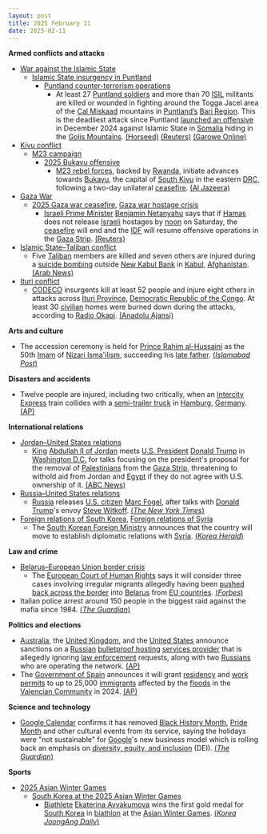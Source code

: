 ```yaml
---
layout: post
title: 2025 February 11
date: 2025-02-11
---
```



**Armed conflicts and attacks**

* [War against the Islamic State](https://en.wikipedia.org/wiki/War_against_the_Islamic_State "War against the Islamic State")
  + [Islamic State insurgency in Puntland](https://en.wikipedia.org/wiki/Islamic_State_insurgency_in_Puntland "Islamic State insurgency in Puntland")
    - [Puntland counter-terrorism operations](https://en.wikipedia.org/wiki/Puntland_counter-terrorism_operations "Puntland counter-terrorism operations")
      * At least 27 [Puntland soldiers](https://en.wikipedia.org/wiki/Puntland_Security_Force "Puntland Security Force") and more than 70 [ISIL](https://en.wikipedia.org/wiki/ISIL "ISIL") militants are killed or wounded in fighting around the Togga Jacel area of the [Cal Miskaad](https://en.wikipedia.org/wiki/Cal_Miskaad "Cal Miskaad") mountains in [Puntland’s](https://en.wikipedia.org/wiki/Puntland "Puntland") [Bari Region](https://en.wikipedia.org/wiki/Bari_Region "Bari Region"). This is the deadliest attack since Puntland [launched an offensive](https://en.wikipedia.org/wiki/Puntland_counter-terrorism_operations "Puntland counter-terrorism operations") in December 2024 against Islamic State in [Somalia](https://en.wikipedia.org/wiki/Somalia "Somalia") hiding in the [Golis Mountains](https://en.wikipedia.org/wiki/Golis_Mountains "Golis Mountains"). [(Horseed)](https://horseedmedia.net/somalia-scores-dead-as-islamic-state-attacks-military-base-in-puntland/400664/) [(Reuters)](https://www.reuters.com/world/africa/islamic-state-attacks-military-bases-somalias-puntland-with-car-motorbike-bombs-2025-02-11/) [(Garowe Online)](https://www.garoweonline.com/en/news/puntland/somalia-puntland-forces-triumph-over-isis-killing-over-60-militants-in-lone-battle)
* [Kivu conflict](https://en.wikipedia.org/wiki/Kivu_conflict "Kivu conflict")
  + [M23 campaign](https://en.wikipedia.org/wiki/M23_campaign_%282022%E2%80%93present%29 "M23 campaign (2022–present)")
    - [2025 Bukavu offensive](https://en.wikipedia.org/wiki/2025_Bukavu_offensive "2025 Bukavu offensive")
      * [M23 rebel forces](https://en.wikipedia.org/wiki/March_23_Movement "March 23 Movement"), backed by [Rwanda](https://en.wikipedia.org/wiki/Rwanda "Rwanda"), initiate advances towards [Bukavu](https://en.wikipedia.org/wiki/Bukavu "Bukavu"), the capital of [South Kivu](https://en.wikipedia.org/wiki/South_Kivu "South Kivu") in the eastern [DRC](https://en.wikipedia.org/wiki/Democratic_Republic_of_the_Congo "Democratic Republic of the Congo"), following a two-day unilateral [ceasefire](https://en.wikipedia.org/wiki/Ceasefire "Ceasefire"). [(Al Jazeera)](https://www.aljazeera.com/news/2025/2/11/m23-rebels-resume-attacks-in-dr-congo-after-two-day-pause)
* [Gaza War](https://en.wikipedia.org/wiki/Gaza_War "Gaza War")
  + [2025 Gaza war ceasefire](https://en.wikipedia.org/wiki/2025_Gaza_war_ceasefire "2025 Gaza war ceasefire"), [Gaza war hostage crisis](https://en.wikipedia.org/wiki/Gaza_war_hostage_crisis "Gaza war hostage crisis")
    - [Israeli Prime Minister](https://en.wikipedia.org/wiki/Prime_Minister_of_Israel "Prime Minister of Israel") [Benjamin Netanyahu](https://en.wikipedia.org/wiki/Benjamin_Netanyahu "Benjamin Netanyahu") says that if [Hamas](https://en.wikipedia.org/wiki/Hamas "Hamas") does not release [Israeli](https://en.wikipedia.org/wiki/Israelis "Israelis") hostages by [noon](https://en.wikipedia.org/wiki/Noon "Noon") on Saturday, the [ceasefire](https://en.wikipedia.org/wiki/Ceasefire "Ceasefire") will end and the [IDF](https://en.wikipedia.org/wiki/Israel_Defense_Forces "Israel Defense Forces") will resume offensive operations in the [Gaza Strip](https://en.wikipedia.org/wiki/Gaza_Strip "Gaza Strip"). [(Reuters)](https://www.reuters.com/world/middle-east/ceasefire-is-only-way-bring-israeli-prisoners-home-hamas-official-says-2025-02-11/)
* [Islamic State–Taliban conflict](https://en.wikipedia.org/wiki/Islamic_State%E2%80%93Taliban_conflict "Islamic State–Taliban conflict")
  + Five [Taliban](https://en.wikipedia.org/wiki/Taliban "Taliban") members are killed and seven others are injured during a [suicide bombing](https://en.wikipedia.org/wiki/Suicide_attack "Suicide attack") outside [New Kabul Bank](https://en.wikipedia.org/wiki/New_Kabul_Bank "New Kabul Bank") in [Kabul](https://en.wikipedia.org/wiki/Kabul "Kabul"), [Afghanistan](https://en.wikipedia.org/wiki/Afghanistan "Afghanistan"). [(Arab News)](https://www.arabnews.com/node/2589772/world)
* [Ituri conflict](https://en.wikipedia.org/wiki/Ituri_conflict "Ituri conflict")
  + [CODECO](https://en.wikipedia.org/wiki/CODECO "CODECO") insurgents kill at least 52 people and injure eight others in attacks across [Ituri Province](https://en.wikipedia.org/wiki/Ituri_Province "Ituri Province"), [Democratic Republic of the Congo](https://en.wikipedia.org/wiki/Democratic_Republic_of_the_Congo "Democratic Republic of the Congo"). At least 30 [civilian](https://en.wikipedia.org/wiki/Civilian "Civilian") homes were burned down during the attacks, according to [Radio Okapi](https://en.wikipedia.org/wiki/Radio_Okapi "Radio Okapi"). [(Anadolu Ajansi)](https://www.aa.com.tr/en/africa/at-least-52-killed-in-deadly-militia-attack-in-dr-congo/3478739)

**Arts and culture**

* The accession ceremony is held for [Prince Rahim al-Hussaini](https://en.wikipedia.org/wiki/Aga_Khan_V "Aga Khan V") as the 50th [Imam](https://en.wikipedia.org/wiki/Imam "Imam") of [Nizari Isma'ilism](https://en.wikipedia.org/wiki/Nizari_Isma%27ilism "Nizari Isma'ilism"), succeeding his [late father](https://en.wikipedia.org/wiki/Aga_Khan_IV "Aga Khan IV"). [(*Islamabad Post*)](https://islamabadpost.com.pk/accession-ceremony-of-prince-rahim-al-hussaini-aga-khan-v/)

**Disasters and accidents**

* Twelve people are injured, including two critically, when an [Intercity Express](https://en.wikipedia.org/wiki/Intercity_Express "Intercity Express") train collides with a [semi-trailer truck](https://en.wikipedia.org/wiki/Semi-trailer_truck "Semi-trailer truck") in [Hamburg](https://en.wikipedia.org/wiki/Hamburg "Hamburg"), [Germany](https://en.wikipedia.org/wiki/Germany "Germany"). [(AP)](https://apnews.com/article/germany-train-accident-truck-injuries-12e3c321ddff9caa3d5cf34495a320f4)

**International relations**

* [Jordan–United States relations](https://en.wikipedia.org/wiki/Jordan%E2%80%93United_States_relations "Jordan–United States relations")
  + [King](https://en.wikipedia.org/wiki/List_of_kings_of_Jordan "List of kings of Jordan") [Abdullah II of Jordan](https://en.wikipedia.org/wiki/Abdullah_II_of_Jordan "Abdullah II of Jordan") meets [U.S. President](https://en.wikipedia.org/wiki/U.S._President "U.S. President") [Donald Trump](https://en.wikipedia.org/wiki/Donald_Trump "Donald Trump") in [Washington D.C.](https://en.wikipedia.org/wiki/Washington_D.C. "Washington D.C.") for talks focusing on the president's proposal for the removal of [Palestinians](https://en.wikipedia.org/wiki/Palestinians "Palestinians") from the [Gaza Strip](https://en.wikipedia.org/wiki/Gaza_Strip "Gaza Strip"), threatening to withold aid from Jordan and [Egypt](https://en.wikipedia.org/wiki/Egypt "Egypt") if they do not agree with U.S. ownership of it. [(ABC News)](https://abcnews.go.com/Politics/trump-withhold-aid-jordan-egypt-reject-gaza-development/story?id=118668060)
* [Russia–United States relations](https://en.wikipedia.org/wiki/Russia%E2%80%93United_States_relations "Russia–United States relations")
  + [Russia](https://en.wikipedia.org/wiki/Russia "Russia") releases [U.S. citizen](https://en.wikipedia.org/wiki/Americans "Americans") [Marc Fogel](https://en.wikipedia.org/wiki/Marc_Fogel "Marc Fogel"), after talks with [Donald Trump](https://en.wikipedia.org/wiki/Donald_Trump "Donald Trump")'s envoy [Steve Witkoff](https://en.wikipedia.org/wiki/Steve_Witkoff "Steve Witkoff"). [(*The New York Times*)](https://www.nytimes.com/2025/02/11/us/politics/marc-fogel-teacher-released-russia.html)
* [Foreign relations of South Korea](https://en.wikipedia.org/wiki/Foreign_relations_of_South_Korea "Foreign relations of South Korea"), [Foreign relations of Syria](https://en.wikipedia.org/wiki/Foreign_relations_of_Syria "Foreign relations of Syria")
  + The [South Korean Foreign Ministry](https://en.wikipedia.org/wiki/Ministry_of_Foreign_Affairs_%28South_Korea%29 "Ministry of Foreign Affairs (South Korea)") announces that the country will move to establish diplomatic relations with [Syria](https://en.wikipedia.org/wiki/Syria "Syria"). [(*Korea Herald*)](https://www.koreaherald.com/article/10417643)

**Law and crime**

* [Belarus–European Union border crisis](https://en.wikipedia.org/wiki/Belarus%E2%80%93European_Union_border_crisis "Belarus–European Union border crisis")
  + The [European Court of Human Rights](https://en.wikipedia.org/wiki/European_Court_of_Human_Rights "European Court of Human Rights") says it will consider three cases involving irregular migrants allegedly having been [pushed back across the border](https://en.wikipedia.org/wiki/Pushback_%28migration%29 "Pushback (migration)") into [Belarus](https://en.wikipedia.org/wiki/Belarus "Belarus") from [EU countries](https://en.wikipedia.org/wiki/Member_state_of_the_European_Union "Member state of the European Union"). [(*Forbes*)](https://www.forbes.com/sites/freylindsay/2025/02/11/eu-human-rights-court-to-consider-contentious-pushbacks-to-belarus/)
* Italian police arrest around 150 people in the biggest raid against the mafia since 1984. [(*The Guardian*)](https://www.theguardian.com/world/2025/feb/11/sicily-police-palermo-mafia-crackdown-cosa-nostra)

**Politics and elections**

* [Australia](https://en.wikipedia.org/wiki/Australia "Australia"), the [United Kingdom](https://en.wikipedia.org/wiki/United_Kingdom "United Kingdom"), and the [United States](https://en.wikipedia.org/wiki/United_States "United States") announce sanctions on a [Russian](https://en.wikipedia.org/wiki/Russia "Russia") [bulletproof hosting](https://en.wikipedia.org/wiki/Bulletproof_hosting "Bulletproof hosting") [services provider](https://en.wikipedia.org/wiki/Web_hosting_service "Web hosting service") that is allegedly ignoring [law enforcement](https://en.wikipedia.org/wiki/Law_enforcement "Law enforcement") requests, along with two [Russians](https://en.wikipedia.org/wiki/Russians "Russians") who are operating the network. [(AP)](https://apnews.com/article/treasury-sanctions-uk-australia-russia-361e788f5482bfd787af01002af2ff4c)
* The [Government of Spain](https://en.wikipedia.org/wiki/Government_of_Spain "Government of Spain") announces it will grant [residency](https://en.wikipedia.org/wiki/Residence_permit "Residence permit") and [work permits](https://en.wikipedia.org/wiki/Work_permit "Work permit") to up to 25,000 [immigrants](https://en.wikipedia.org/wiki/Immigration_to_Spain "Immigration to Spain") affected by the [floods](https://en.wikipedia.org/wiki/2024_Spanish_floods "2024 Spanish floods") in the [Valencian Community](https://en.wikipedia.org/wiki/Valencian_Community "Valencian Community") in 2024. [(AP)](https://apnews.com/article/valencia-floods-spain-migrants-spain-immigration-spain-migration-71e38d5505393dd95010b0176f7d2c21)

**Science and technology**

* [Google Calendar](https://en.wikipedia.org/wiki/Google_Calendar "Google Calendar") confirms it has removed [Black History Month](https://en.wikipedia.org/wiki/Black_History_Month "Black History Month"), [Pride Month](https://en.wikipedia.org/wiki/Pride_Month "Pride Month") and other cultural events from its service, saying the holidays were "not sustainable" for [Google](https://en.wikipedia.org/wiki/Google "Google")'s new business model which is rolling back an emphasis on [diversity, equity, and inclusion](https://en.wikipedia.org/wiki/Diversity%2C_equity%2C_and_inclusion "Diversity, equity, and inclusion") (DEI). [(*The Guardian*)](https://www.theguardian.com/us-news/2025/feb/11/google-calendar-black-history-pride-month)

**Sports**

* [2025 Asian Winter Games](https://en.wikipedia.org/wiki/2025_Asian_Winter_Games "2025 Asian Winter Games")
  + [South Korea at the 2025 Asian Winter Games](https://en.wikipedia.org/wiki/South_Korea_at_the_2025_Asian_Winter_Games "South Korea at the 2025 Asian Winter Games")
    - [Biathlete](https://en.wikipedia.org/wiki/Biathlon "Biathlon") [Ekaterina Avvakumova](https://en.wikipedia.org/wiki/Ekaterina_Avvakumova "Ekaterina Avvakumova") wins the first gold medal for [South Korea](https://en.wikipedia.org/wiki/South_Korea "South Korea") in [biathlon](https://en.wikipedia.org/wiki/Biathlon_at_the_2025_Asian_Winter_Games "Biathlon at the 2025 Asian Winter Games") at the [Asian Winter Games](https://en.wikipedia.org/wiki/Asian_Winter_Games "Asian Winter Games"). [(*Korea JoongAng Daily*)](https://koreajoongangdaily.joins.com/news/2025-02-11/sports/olympics/Ekaterina-Avvakumova-earns-Koreas-firstever-biathlon-gold-at-Asian-Games/2239585)
